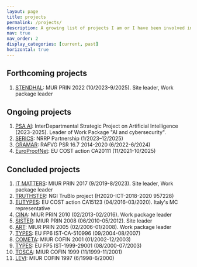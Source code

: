 ```yaml
---
layout: page
title: projects
permalink: /projects/
description: A growing list of projects I am or I have been involved in.
nav: true
nav_order: 2
display_categories: [current, past]
horizontal: true
---
```

## Forthcoming projects
1. [STENDHAL](/projects/2023-stendhal/): MUR PRIN 2022 (10/2023-9/2025). Site leader, Work package leader

## Ongoing projects
1. [PSA AI](/projects/2023-psaai): InterDepartmental Strategic Project on Artificial Intelligence (2023-2025). Leader of Work Package "AI and cybersecurity".
1. [SERICS](/projects/2023-serics/): NRRP Partnership (1/2023–12/2025)
1. [GRAMAR](/projects/2022-gramar/): RAFVG PSR 16.7 2014-2020 (6/2022-6/2024)
1. [EuroProofNet](/projects/2020-europroofnet/): EU COST action CA20111 (11/2021-10/2025)

## Concluded projects
1. [IT MATTERS](/projects/2017-it-matters/): MIUR PRIN 2017 (9/2019-8/2023). Site leader, Work package leader
1. [TRUTHSTER](/projects/2022-truthster/): NGI TruBlo project (H2020-ICT-2018-2020 957228)
1. [EUTYPES](/projects/2015-eutypes/): EU COST action CA15123 (04/2016-03/2020). Italy's MC representative
1. [CINA](/projects/2010-cina/): MIUR PRIN 2010 (02/2013-02/2016). Work package leader
1. [SISTER](/projects/2008-sister/): MIUR PRIN 2008 (06/2010-05/2012). Site leader
1. [ART](/projects/2005-art/): MIUR PRIN 2005 (02/2006-01/2008). Work package leader
1. [TYPES](/projects/2003-types/): EU FP6 IST-CA-510996 (09/2004-08/2007)
1. [COMETA](/projects/2001-cometa/): MIUR COFIN 2001 (01/2002-12/2003)
1. [TYPES](/projects/2000-types/): EU FP5 IST-1999-29001 (08/2000-07/2003)
1. [TOSCA](/projects/1999-tosca/): MIUR COFIN 1999 (11/1999-11/2001)
1. [LEVI](/projects/1997-levi/): MIUR COFIN 1997 (6/1998-6/2000)
